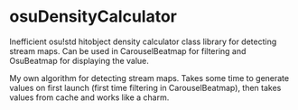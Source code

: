 # osuDensityCalculator

Inefficient osu!std hitobject density calculator class library for detecting stream maps.
Can be used in CarouselBeatmap for filtering and OsuBeatmap for displaying the value. 

My own algorithm for detecting stream maps.
Takes some time to generate values on first launch (first time filtering in CarouselBeatmap), then takes values from cache and works like a charm.
